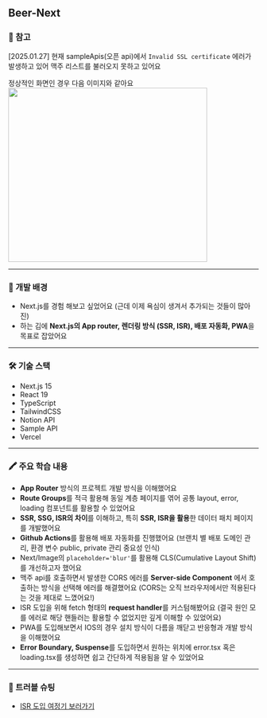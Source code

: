 ## Beer-Next

### 📌 참고
[2025.01.27] 현재 sampleApis(오픈 api)에서  ```Invalid SSL certificate``` 에러가 발생하고 있어 맥주 리스트를 불러오지 못하고 있어요

정상적인 화면인 경우 다음 이미지와 같아요
<br />
<img src="https://github.com/user-attachments/assets/3247ca38-8701-4162-8387-0a27b38d84c0"  width="400" height="350" />

*** 

### 🔎 개발 배경
- Next.js를 경험 해보고 싶었어요 (근데 이제 욕심이 생겨서 추가되는 것들이 많아진)
- 하는 김에 **Next.js의 App router, 렌더링 방식 (SSR, ISR), 배포 자동화, PWA**을 목표로 잡았어요

*** 

### 🛠️ 기술 스택
- Next.js 15
- React 19
- TypeScript
- TailwindCSS
- Notion API
- Sample API
- Vercel

***

### 🖍️ 주요 학습 내용
- **App Router** 방식의 프로젝트 개발 방식을 이해했어요
- **Route Groups**를 적극 활용해 동일 계층 페이지를 엮어 공통 layout, error, loading 컴포넌트를 활용할 수 있었어요
- **SSR, SSG, ISR의 차이**를 이해하고, 특히 **SSR, ISR을 활용**한 데이터 패치 페이지를 개발했어요
- **Github Actions**를 활용해 배포 자동화를 진행했어요 (브랜치 별 배포 도메인 관리, 환경 변수 public, private 관리 중요성 인식)
- Next/Image의 ```placeholder='blur'```를 활용해 CLS(Cumulative Layout Shift)를 개선하고자 했어요
- 맥주 api를 호출하면서 발생한 CORS 에러를 **Server-side Component** 에서 호출하는 방식을 선택해 에러를 해결했어요 (CORS는 오직 브라우저에서만 적용된다는 것을 제대로 느꼈어요!)
- ISR 도입을 위해 fetch 형태의 **request handler**를 커스텀해봤어요 (결국 원인 모를 에러로 해당 핸들러는 활용할 수 없었지만 깊게 이해할 수 있었어요)
- PWA를 도입해보면서 IOS의 경우 설치 방식이 다름을 깨닫고 반응형과 개발 방식을 이해했어요
- **Error Boundary, Suspense**를 도입하면서 원하는 위치에 error.tsx 혹은 loading.tsx를 생성하면 쉽고 간단하게 적용됨을 알 수 있었어요

***

### 🤯 트러블 슈팅
- [ISR 도입 여정기 보러가기](https://velog.io/@jiy7107/ISR-%EB%8F%84%EC%9E%85-%EC%97%AC%EC%A0%95%EA%B8%B0)
